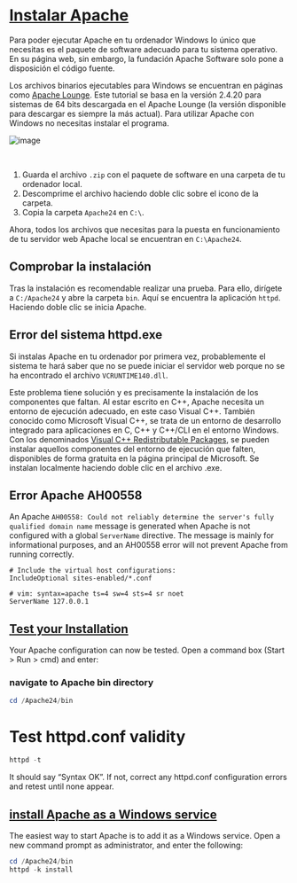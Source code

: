 # [Instalar Apache](https://www.ionos.com/es-us/digitalguide/servidores/configuracion/instala-apache-en-tu-pc/)

Para poder ejecutar Apache en tu ordenador Windows lo único que necesitas es el paquete de software adecuado para tu sistema operativo. En su página web, sin embargo, la fundación Apache Software solo pone a disposición el código fuente. 

Los archivos binarios ejecutables para Windows se encuentran en páginas como [Apache Lounge](https://www.apachelounge.com/download/). Este tutorial se basa en la versión 2.4.20 para sistemas de 64 bits descargada en el Apache Lounge (la versión disponible para descargar es siempre la más actual). Para utilizar Apache con Windows no necesitas instalar el programa.

![image](https://github.com/user-attachments/assets/c47e4d32-42a0-4d16-8750-aee2fbd61dd4)

<br />

1. Guarda el archivo `.zip` con el paquete de software en una carpeta de tu ordenador local.
2. Descomprime el archivo haciendo doble clic sobre el icono de la carpeta.
3. Copia la carpeta `Apache24` en `C:\`.

Ahora, todos los archivos que necesitas para la puesta en funcionamiento de tu servidor web Apache local se encuentran en `C:\Apache24`.

## Comprobar la instalación
Tras la instalación es recomendable realizar una prueba. Para ello, dirígete a `C:/Apache24` y abre la carpeta `bin`. Aquí se encuentra la aplicación `httpd`. Haciendo doble clic se inicia Apache.


## Error del sistema httpd.exe
Si instalas Apache en tu ordenador por primera vez, probablemente el sistema te hará saber que no se puede iniciar el servidor web porque no se ha encontrado el archivo `VCRUNTIME140.dll`.

Este problema tiene solución y es precisamente la instalación de los componentes que faltan. Al estar escrito en C++, Apache necesita un entorno de ejecución adecuado, en este caso Visual C++. También conocido como Microsoft Visual C++, se trata de un entorno de desarrollo integrado para aplicaciones en C, C++ y C++/CLI en el entorno Windows. Con los denominados [Visual C++ Redistributable Packages](https://www.microsoft.com/es-es/download/details.aspx?id=48145), se pueden instalar aquellos componentes del entorno de ejecución que falten, disponibles de forma gratuita en la página principal de Microsoft. Se instalan localmente haciendo doble clic en el archivo .exe.


## Error Apache AH00558
An Apache `AH00558: Could not reliably determine the server's fully qualified domain name` message is generated when Apache is not configured with a global `ServerName` directive. The message is mainly for informational purposes, and an AH00558 error will not prevent Apache from running correctly.

```
# Include the virtual host configurations:
IncludeOptional sites-enabled/*.conf

# vim: syntax=apache ts=4 sw=4 sts=4 sr noet
ServerName 127.0.0.1
```

## [Test your Installation](https://www.sitepoint.com/how-to-install-apache-on-windows/)
Your Apache configuration can now be tested. Open a command box (Start > Run > cmd) and enter:

### navigate to Apache bin directory

```powershell
cd /Apache24/bin
```

# Test httpd.conf validity

```powershell
httpd -t
```
It should say “Syntax OK”. If not, correct any httpd.conf configuration errors and retest until none appear.


## [install Apache as a Windows service](https://www.sitepoint.com/how-to-install-apache-on-windows/)
The easiest way to start Apache is to add it as a Windows service. Open a new command prompt as administrator, and enter the following:

```powershell
cd /Apache24/bin
httpd -k install
```
